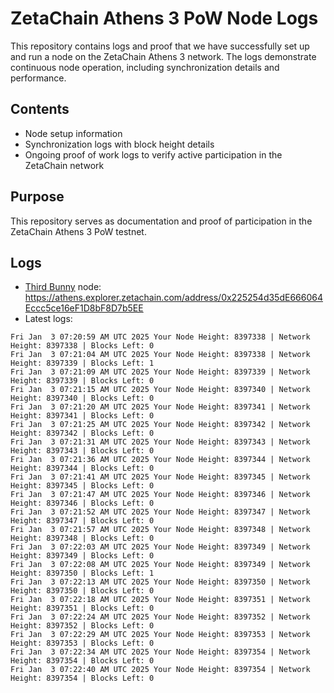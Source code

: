# ZetaChain Athens 3 PoW Node Logs
This repository contains logs and proof that we have successfully set up and run a node on the ZetaChain Athens 3 network. The logs demonstrate continuous node operation, including synchronization details and performance.

## Contents
- Node setup information
- Synchronization logs with block height details
- Ongoing proof of work logs to verify active participation in the ZetaChain network

## Purpose
This repository serves as documentation and proof of participation in the ZetaChain Athens 3 PoW testnet.

## Logs

- [Third Bunny](https://thirdbunny.xyz/) node: https://athens.explorer.zetachain.com/address/0x225254d35dE666064Eccc5ce16eF1D8bF8D7b5EE
- Latest logs:
```
Fri Jan  3 07:20:59 AM UTC 2025 Your Node Height: 8397338 | Network Height: 8397338 | Blocks Left: 0
Fri Jan  3 07:21:04 AM UTC 2025 Your Node Height: 8397338 | Network Height: 8397339 | Blocks Left: 1
Fri Jan  3 07:21:09 AM UTC 2025 Your Node Height: 8397339 | Network Height: 8397339 | Blocks Left: 0
Fri Jan  3 07:21:15 AM UTC 2025 Your Node Height: 8397340 | Network Height: 8397340 | Blocks Left: 0
Fri Jan  3 07:21:20 AM UTC 2025 Your Node Height: 8397341 | Network Height: 8397341 | Blocks Left: 0
Fri Jan  3 07:21:25 AM UTC 2025 Your Node Height: 8397342 | Network Height: 8397342 | Blocks Left: 0
Fri Jan  3 07:21:31 AM UTC 2025 Your Node Height: 8397343 | Network Height: 8397343 | Blocks Left: 0
Fri Jan  3 07:21:36 AM UTC 2025 Your Node Height: 8397344 | Network Height: 8397344 | Blocks Left: 0
Fri Jan  3 07:21:41 AM UTC 2025 Your Node Height: 8397345 | Network Height: 8397345 | Blocks Left: 0
Fri Jan  3 07:21:47 AM UTC 2025 Your Node Height: 8397346 | Network Height: 8397346 | Blocks Left: 0
Fri Jan  3 07:21:52 AM UTC 2025 Your Node Height: 8397347 | Network Height: 8397347 | Blocks Left: 0
Fri Jan  3 07:21:57 AM UTC 2025 Your Node Height: 8397348 | Network Height: 8397348 | Blocks Left: 0
Fri Jan  3 07:22:03 AM UTC 2025 Your Node Height: 8397349 | Network Height: 8397349 | Blocks Left: 0
Fri Jan  3 07:22:08 AM UTC 2025 Your Node Height: 8397349 | Network Height: 8397350 | Blocks Left: 1
Fri Jan  3 07:22:13 AM UTC 2025 Your Node Height: 8397350 | Network Height: 8397350 | Blocks Left: 0
Fri Jan  3 07:22:18 AM UTC 2025 Your Node Height: 8397351 | Network Height: 8397351 | Blocks Left: 0
Fri Jan  3 07:22:24 AM UTC 2025 Your Node Height: 8397352 | Network Height: 8397352 | Blocks Left: 0
Fri Jan  3 07:22:29 AM UTC 2025 Your Node Height: 8397353 | Network Height: 8397353 | Blocks Left: 0
Fri Jan  3 07:22:34 AM UTC 2025 Your Node Height: 8397354 | Network Height: 8397354 | Blocks Left: 0
Fri Jan  3 07:22:40 AM UTC 2025 Your Node Height: 8397354 | Network Height: 8397354 | Blocks Left: 0
```
